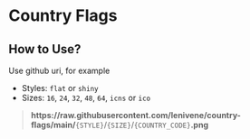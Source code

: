 # Country Flags

## How to Use?

Use github uri, for example

- Styles: `flat` or `shiny`
- Sizes: `16`, `24`, `32`, `48`, `64`, `icns` or `ico`

> **https­://­raw.githubusercontent.com/lenivene/country-flags/main/**`{STYLE}`/`{SIZE}`/`{COUNTRY_CODE}`**.png**

